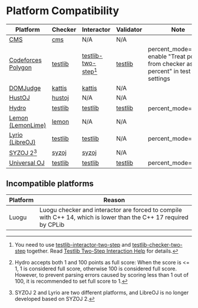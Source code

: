 # Platform Compatibility

| Platform                                                                    | Checker                    | Interactor                                          | Validator                    | Note                                                                                |
| --------------------------------------------------------------------------- | -------------------------- | --------------------------------------------------- | ---------------------------- | ----------------------------------------------------------------------------------- |
| [CMS](https://cms-dev.github.io/)                                           | [cms][cms-checker]         | N/A                                                 | N/A                          |                                                                                     |
| [Codeforces Polygon](https://polygon.codeforces.com)                        | [testlib][testlib-checker] | [testlib-two-step][testlib-interactor-two-step][^1] | [testlib][testlib-validator] | percent_mode=true, enable "Treat points from checker as a percent" in test settings |
| [DOMJudge](https://www.domjudge.org/)                                       | [kattis][kattis-checker]   | [kattis][kattis-interactor]                         | N/A                          |                                                                                     |
| [HustOJ](http://www.hustoj.org/)                                            | [hustoj][hustoj-checker]   | N/A                                                 | N/A                          |                                                                                     |
| [Hydro](https://hydro.ac)                                                   | [testlib][testlib-checker] | [testlib][testlib-interactor]                       | [testlib][testlib-validator] | percent_mode=false[^2]                                                              |
| [Lemon (LemonLime)](https://github.com/Project-LemonLime/Project_LemonLime) | [lemon][lemon-checker]     | N/A                                                 | N/A                          |                                                                                     |
| [Lyrio (LibreOJ)](https://github.com/lyrio-dev/lyrio)                       | [testlib][testlib-checker] | [testlib][testlib-interactor]                       | N/A                          | percent_mode=true                                                                   |
| [SYZOJ 2](https://github.com/syzoj/syzoj)[^3]                               | [syzoj][syzoj-checker]     | [syzoj][syzoj-interactor]                           | N/A                          |                                                                                     |
| [Universal OJ](https://uoj.ac)                                              | [testlib][testlib-checker] | [testlib][testlib-interactor]                       | [testlib][testlib-validator] | percent_mode=false                                                                  |

[^1]: You need to use [testlib-interactor-two-step] and [testlib-checker-two-step] together. Read [Testlib Two-Step Interaction Help](include/testlib/two_step_interaction_help.md) for details.
[^2]: Hydro accepts both 1 and 100 points as full score: When the score is <= 1, 1 is considered full score, otherwise 100 is considered full score. However, to prevent parsing errors caused by scoring less than 1 out of 100, it is recommended to set full score to 1.
[^3]: SYZOJ 2 and Lyrio are two different platforms, and LibreOJ is no longer developed based on SYZOJ 2.

[cms-checker]: include/cms/checker.hpp
[hustoj-checker]: include/hustoj/checker.hpp
[kattis-checker]: include/kattis/checker.hpp
[kattis-interactor]: include/kattis/interactor.hpp
[lemon-checker]: include/lemon/checker.hpp
[syzoj-checker]: include/syzoj/checker.hpp
[syzoj-interactor]: include/syzoj/interactor.hpp
[testlib-checker]: include/testlib/checker.hpp
[testlib-checker-two-step]: include/testlib/checker_two_step.cpp
[testlib-interactor]: include/testlib/interactor.hpp
[testlib-interactor-two-step]: include/testlib/interactor_two_step.hpp
[testlib-validator]: include/testlib/validator.hpp

## Incompatible platforms

| Platform | Reason                                                                                                           |
| -------- | ---------------------------------------------------------------------------------------------------------------- |
| Luogu    | Luogu checker and interactor are forced to compile with C++ 14, which is lower than the C++ 17 required by CPLib |
